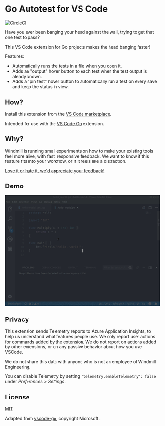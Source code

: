 # Go Autotest for VS Code
[![CircleCI](https://circleci.com/gh/windmilleng/vscode-go-autotest.png)](https://circleci.com/gh/windmilleng/vscode-go-autotest)

Have you ever been banging your head against the wall, trying to get that one test to pass?

This VS Code extension for Go projects makes the head banging faster!

Features:
- Automatically runs the tests in a file when you open it.
- Adds an "output" hover button to each test when the test output is aleady known.
- Adds a "pin test" hover button to automatically run a test on every save and keep the status in view.

## How?

Install this extension from the [VS Code marketplace](https://marketplace.visualstudio.com/items?itemName=windmilleng.vscode-go-autotest#overview).

Intended for use with the [VS Code Go](https://marketplace.visualstudio.com/items?itemName=ms-vscode.Go) extension.

## Why?

Windmill is running small experiments on how to make your existing tools feel
more alive, with fast, responsive feedback. We want to know if this feature fits
into your workflow, or if it feels like a distraction.

[Love it or hate it, we'd appreciate your feedback!](https://airtable.com/shroJMj6X4pcljufb)

## Demo

![Demo](videos/demo-autotest-and-pin.gif)

## Privacy

This extension sends Telemetry reports to Azure Application Insights, to help us
understand what features people use. We only report user actions for commands
added by the extension. We do not report on actions added by other extensions,
or on any passive behavior about how you use VSCode.

We do not share this data with anyone who is not an employee of Windmill Engineering.

You can disable Telemetry by setting `"telemetry.enableTelemetry": false`
under *Preferences > Settings*.

## License
[MIT](LICENSE)

Adapted from [vscode-go](https://github.com/Microsoft/vscode-go/), copyright Microsoft.
